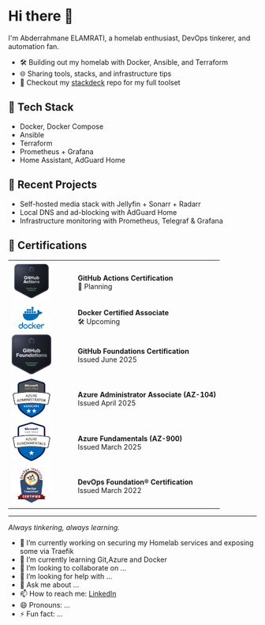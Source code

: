 # Hi there 👋

I'm Abderrahmane ELAMRATI, a homelab enthusiast, DevOps tinkerer, and automation fan.

- 🛠️ Building out my homelab with Docker, Ansible, and Terraform
- 🌐 Sharing tools, stacks, and infrastructure tips
- 🧰 Checkout my [stackdeck](https://github.com/yourusername/stackdeck) repo for my full toolset

## 🔧 Tech Stack
- Docker, Docker Compose
- Ansible
- Terraform
- Prometheus + Grafana
- Home Assistant, AdGuard Home

## 🚀 Recent Projects
- Self-hosted media stack with Jellyfin + Sonarr + Radarr
- Local DNS and ad-blocking with AdGuard Home
- Infrastructure monitoring with Prometheus, Telegraf & Grafana

## 🧾 Certifications

<table>
  <tr>
    <td>
      <img src="assets/certs/github-actions.png" width="80" />
    </td>
    <td>
      <strong>GitHub Actions Certification</strong><br/>
      🧪 Planning
    </td>
  </tr>
  <tr>
    <td>
      <img src="assets/certs/docker.png" width="80" />
    </td>
    <td>
      <strong>Docker Certified Associate</strong><br/>
      🛠️ Upcoming
    </td>
  </tr>
  <tr>
    <td width="120px">
      <a href="https://www.credly.com/earner/earned/badge/7059e60a-59f4-4321-9a28-934be5b8de73">
        <img src="assets/certs/github-foundations.svg" width="80" />
      </a>
    </td>
    <td>
      <strong>GitHub Foundations Certification</strong><br/>
      Issued June 2025
    </td>
  </tr>
  <tr>
    <td>
      <a href="https://learn.microsoft.com/api/credentials/share/en-gb/abielamrati/AEA7A0F31D7D6F95?sharingId=95C67E1D200767C3">
        <img src="assets/certs/az104.png" width="80" />
      </a>
    </td>
    <td>
      <strong>Azure Administrator Associate (AZ-104)</strong><br/>
      Issued April 2025
    </td>
  </tr>
  <tr>
    <td>
      <a href="https://learn.microsoft.com/api/credentials/share/en-gb/abielamrati/E3D06302BB7B3F62?sharingId=95C67E1D200767C3">
        <img src="assets/certs/az900.png" width="80" />
      </a>
    </td>
    <td>
      <strong>Azure Fundamentals (AZ-900)</strong><br/>
      Issued March 2025
    </td>
  </tr>
  <tr>
    <td>
      <a href="https://www.devopsinstitute.com/certifications/devops-foundation/">
        <img src="assets/certs/devops-foundation.png" width="80" />
      </a>
    </td>
    <td>
      <strong>DevOps Foundation® Certification</strong><br/>
      Issued March 2022
    </td>
  </tr>
</table>

---

_Always tinkering, always learning._

- 🔭 I’m currently working on securing my Homelab services and exposing some via Traefik
- 🌱 I’m currently learning Git,Azure and Docker
- 👯 I’m looking to collaborate on ...
- 🤔 I’m looking for help with ...
- 💬 Ask me about ...
- 📫 How to reach me: [LinkedIn](https://www.linkedin.com/in/abderrahmane-elamrati/)
- 😄 Pronouns: ...
- ⚡ Fun fact: ...


